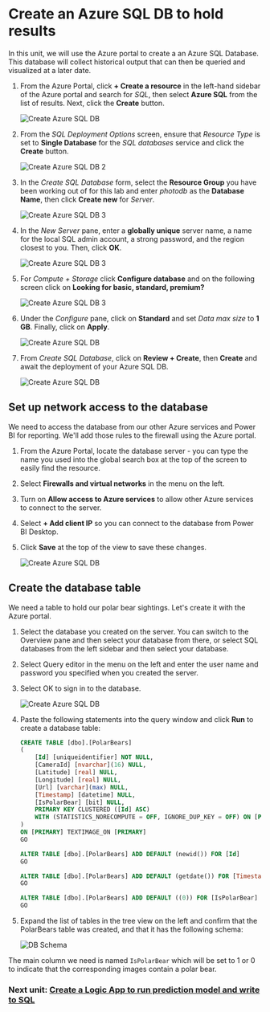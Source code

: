 # Create an Azure SQL DB to hold results
In this unit, we will use the Azure portal to create a an Azure SQL Database. This database will collect historical output that can then be queried and visualized at a later date.

1. From the Azure Portal, click **+ Create a resource** in the left-hand sidebar of the Azure portal and search for *SQL*, then select **Azure SQL** from the list of results. Next, click the **Create** button.

    ![Create Azure SQL DB](media/create-sql-db-1.png)

1. From the *SQL Deployment Options* screen, ensure that *Resource Type* is set to **Single Database** for the *SQL databases* service and click the **Create** button. 

    ![Create Azure SQL DB 2](media/create-sql-db-2.png)

1. In the *Create SQL Database* form, select the **Resource Group** you have been working out of for this lab and enter *photodb* as the **Database Name**, then click **Create new** for *Server*.

    ![Create Azure SQL DB 3](media/create-sql-db-3.png)

1. In the *New Server* pane, enter a **globally unique** server name, a name for the local SQL admin account, a strong password, and the region closest to you. Then, click **OK**.

    ![Create Azure SQL DB 3](media/create-sql-db-4.png)


1. For *Compute + Storage* click **Configure database** and on the following screen click on **Looking for basic, standard, premium?**

    ![Create Azure SQL DB 3](media/create-sql-db-5.png)

1. Under the *Configure* pane, click on **Standard** and set *Data max size* to **1 GB**. Finally, click on **Apply**.

    ![Create Azure SQL DB](media/create-sql-db-6.png)

1. From *Create SQL Database*, click on **Review + Create**, then **Create** and await the deployment of your Azure SQL DB.

    ![Create Azure SQL DB](media/create-sql-db-7.png)


## Set up network access to the database
We need to access the database from our other Azure services and Power BI for reporting. We'll add those rules to the firewall using the Azure portal.

1. From the Azure Portal, locate the database server - you can type the name you used into the global search box at the top of the screen to easily find the resource.

1. Select **Firewalls and virtual networks** in the menu on the left.

1. Turn on **Allow access to Azure services** to allow other Azure services to connect to the server.

1. Select **+ Add client IP** so you can connect to the database from Power BI Desktop.

1. Click **Save** at the top of the view to save these changes.

    ![Create Azure SQL DB](media/create-sql-db-8.png)


## Create the database table
We need a table to hold our polar bear sightings. Let's create it with the Azure portal.

1. Select the database you created on the server. You can switch to the Overview pane and then select your database from there, or select SQL databases from the left sidebar and then select your database.

1. Select Query editor in the menu on the left and enter the user name and password you specified when you created the server.

1. Select OK to sign in to the database.

    ![Create Azure SQL DB](media/create-sql-db-9.png)

1. Paste the following statements into the query window and click **Run** to create a database table:

    ```sql
    CREATE TABLE [dbo].[PolarBears]
    (
        [Id] [uniqueidentifier] NOT NULL,
        [CameraId] [nvarchar](16) NULL,
        [Latitude] [real] NULL,
        [Longitude] [real] NULL,
        [Url] [varchar](max) NULL,
        [Timestamp] [datetime] NULL,
        [IsPolarBear] [bit] NULL,
        PRIMARY KEY CLUSTERED ([Id] ASC)
        WITH (STATISTICS_NORECOMPUTE = OFF, IGNORE_DUP_KEY = OFF) ON [PRIMARY]
    )
    ON [PRIMARY] TEXTIMAGE_ON [PRIMARY]
    GO

    ALTER TABLE [dbo].[PolarBears] ADD DEFAULT (newid()) FOR [Id]
    GO

    ALTER TABLE [dbo].[PolarBears] ADD DEFAULT (getdate()) FOR [Timestamp]
    GO

    ALTER TABLE [dbo].[PolarBears] ADD DEFAULT ((0)) FOR [IsPolarBear]
    GO
    ```
1. Expand the list of tables in the tree view on the left and confirm that the PolarBears table was created, and that it has the following schema:

    ![DB Schema](media/10-polar-bears-table.png)

The main column we need is named ```IsPolarBear``` which will be set to 1 or 0 to indicate that the corresponding images contain a polar bear.

### Next unit: [Create a Logic App to run prediction model and write to SQL](create-logic-app.md)